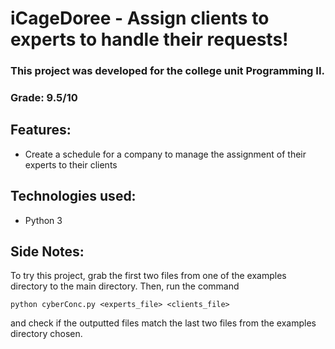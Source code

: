 # iCageDoree - Assign clients to experts to handle their requests!

### This project was developed for the college unit Programming II.

### Grade: 9.5/10

## Features:

- Create a schedule for a company to manage the assignment of their experts to their clients

## Technologies used:

- Python 3

## Side Notes:

To try this project, grab the first two files from one of the examples directory to the main directory. Then, run the command

    python cyberConc.py <experts_file> <clients_file>

and check if the outputted files match the last two files from the examples directory chosen.
